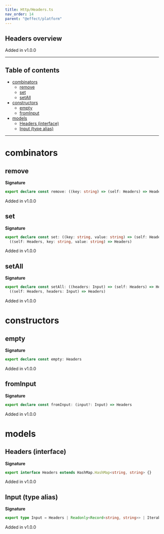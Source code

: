 ```yaml
---
title: Http/Headers.ts
nav_order: 14
parent: "@effect/platform"
---
```


## Headers overview

Added in v1.0.0

---

<h2 class="text-delta">Table of contents</h2>

- [combinators](#combinators)
  - [remove](#remove)
  - [set](#set)
  - [setAll](#setall)
- [constructors](#constructors)
  - [empty](#empty)
  - [fromInput](#frominput)
- [models](#models)
  - [Headers (interface)](#headers-interface)
  - [Input (type alias)](#input-type-alias)

---

# combinators

## remove

**Signature**

```ts
export declare const remove: ((key: string) => (self: Headers) => Headers) & ((self: Headers, key: string) => Headers)
```

Added in v1.0.0

## set

**Signature**

```ts
export declare const set: ((key: string, value: string) => (self: Headers) => Headers) &
  ((self: Headers, key: string, value: string) => Headers)
```

Added in v1.0.0

## setAll

**Signature**

```ts
export declare const setAll: ((headers: Input) => (self: Headers) => Headers) &
  ((self: Headers, headers: Input) => Headers)
```

Added in v1.0.0

# constructors

## empty

**Signature**

```ts
export declare const empty: Headers
```

Added in v1.0.0

## fromInput

**Signature**

```ts
export declare const fromInput: (input?: Input) => Headers
```

Added in v1.0.0

# models

## Headers (interface)

**Signature**

```ts
export interface Headers extends HashMap.HashMap<string, string> {}
```

Added in v1.0.0

## Input (type alias)

**Signature**

```ts
export type Input = Headers | Readonly<Record<string, string>> | Iterable<readonly [string, string]>
```

Added in v1.0.0
